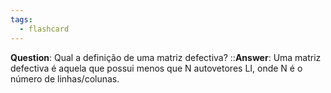 ```yaml
---
tags:
  - flashcard
---
```

**Question**:  Qual a definição de uma matriz defectiva?   ::**Answer**: Uma matriz defectiva é aquela que possui menos que N autovetores LI, onde N é o número de linhas/colunas.
<!--SR:!2024-08-02,42,250-->
